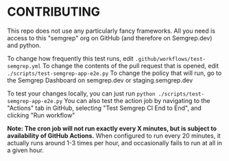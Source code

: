 # CONTRIBUTING

This repo does not use any particularly fancy frameworks. All you need is access to this "semgrep" org on GitHub (and therefore on Semgrep.dev) and python.

To change how frequently this test runs, edit `.github/workflows/test-semgrep.yml`
To change the contents of the pull request that is opened, edit `./scripts/test-semgrep-app-e2e.py`
To change the policy that will run, go to the Semgrep Dashboard on semgrep.dev or staging.semgrep.dev

To test your changes locally, you can just run `python ./scripts/test-semgrep-app-e2e.py`
You can also test the action job by navigating to the "Actions" tab in GitHub, selecting "Test Semgrep CI End to End", and clicking "Run workflow"

**Note: The cron job will not run exactly every X minutes, but is subject to availability of GitHub Actions.**
When configured to run every 20 minutes, it actually runs around 1-3 times per hour, and occasionally fails to run at all in a given hour.
